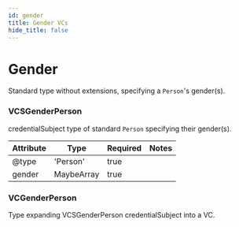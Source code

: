 ```yaml
---
id: gender
title: Gender VCs
hide_title: false
---
```


# Gender

Standard type without extensions, specifying a `Person`'s gender(s).

### VCSGenderPerson

credentialSubject type of standard `Person` specifying their gender(s). 

| Attribute | Type | Required | Notes |
| ---       | ---   | ---       | --- |
| @type |  'Person' | true |  |
| gender |  MaybeArray<GenderType or string> | true |  |

### VCGenderPerson

Type expanding VCSGenderPerson credentialSubject into a VC.
